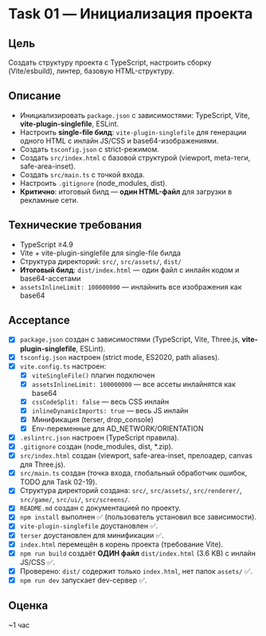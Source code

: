 # Task 01 — Инициализация проекта

## Цель
Создать структуру проекта с TypeScript, настроить сборку (Vite/esbuild), линтер, базовую HTML-структуру.

## Описание
- Инициализировать `package.json` с зависимостями: TypeScript, Vite, **vite-plugin-singlefile**, ESLint.
- Настроить **single-file билд**: `vite-plugin-singlefile` для генерации одного HTML с инлайн JS/CSS и base64-изображениями.
- Создать `tsconfig.json` с strict-режимом.
- Создать `src/index.html` с базовой структурой (viewport, meta-теги, safe-area-inset).
- Создать `src/main.ts` с точкой входа.
- Настроить `.gitignore` (node_modules, dist).
- **Критично**: итоговый билд — **один HTML-файл** для загрузки в рекламные сети.

## Технические требования
- TypeScript ≥4.9
- Vite + vite-plugin-singlefile для single-file билда
- Структура директорий: `src/`, `src/assets/`, `dist/`
- **Итоговый билд**: `dist/index.html` — один файл с инлайн кодом и base64-ассетами
- `assetsInlineLimit: 100000000` — инлайнить все изображения как base64

## Acceptance
- [x] `package.json` создан с зависимостями (TypeScript, Vite, Three.js, **vite-plugin-singlefile**, ESLint).
- [x] `tsconfig.json` настроен (strict mode, ES2020, path aliases).
- [x] `vite.config.ts` настроен:
  - [x] `viteSingleFile()` плагин подключен
  - [x] `assetsInlineLimit: 100000000` — все ассеты инлайнятся как base64
  - [x] `cssCodeSplit: false` — весь CSS инлайн
  - [x] `inlineDynamicImports: true` — весь JS инлайн
  - [x] Минификация (terser, drop_console)
  - [x] Env-переменные для AD_NETWORK/ORIENTATION
- [x] `.eslintrc.json` настроен (TypeScript правила).
- [x] `.gitignore` создан (node_modules, dist, *.zip).
- [x] `src/index.html` создан (viewport, safe-area-inset, прелоадер, canvas для Three.js).
- [x] `src/main.ts` создан (точка входа, глобальный обработчик ошибок, TODO для Task 02-19).
- [x] Структура директорий создана: `src/`, `src/assets/`, `src/renderer/`, `src/game/`, `src/ui/`, `src/screens/`.
- [x] `README.md` создан с документацией по проекту.
- [x] `npm install` выполнен ✅ (пользователь установил все зависимости).
- [x] `vite-plugin-singlefile` доустановлен ✅.
- [x] `terser` доустановлен для минификации ✅.
- [x] `index.html` перемещён в корень проекта (требование Vite).
- [x] `npm run build` создаёт **ОДИН файл** `dist/index.html` (3.6 KB) с инлайн JS/CSS ✅.
- [x] Проверено: `dist/` содержит только `index.html`, нет папок `assets/` ✅.
- [x] `npm run dev` запускает dev-сервер ✅.

## Оценка
~1 час
